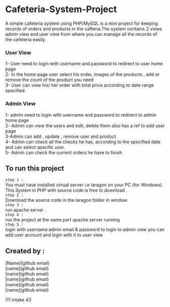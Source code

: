 # Cafeteria-System-Project
A simple cafeteria system using PHP/MySQL is a mini project for keeping records of orders and products in the cafteria.The system contains 2 views admin view and user view from where you can manage all the records of the cafeteria easily.

### User View
1- User need to login with username and password to redirect to user home page <br>
2- In the home page user select his order, images of the 
products , add or remove the count of the product you need <br>
3- User can view his/ her order with total price according to
date range specified. 

### Admin View
1- admin need to login with username and password to redirect to admin home page <br>
2- Admin can view the users and edit, delete them also has a ref to
add user page <br>
3-Admin can add , update , remove user and product <br> 
4- Admin can check all the checks he has, according to the
specified date and can select specific user. <br>
5- Admin can check the current orders he have to finish <br>

## To run this project
`step 1 : ` <br>
You must have installed virtual server i.e laragon on your PC (for Windows). This System in PHP with source code is free to download . <br>
`step 2 : `  <br>
Download the source code in the laragon folder in window. <br>
`step 3 : ` <br>
run apache server . <br>
`step 4 : ` <br>
run the project at the same port apache server running <br> 
`step 5 : ` <br>
login with username:admin email & password to login to admin view you can add user account and login with it to user view

## Created by : 
[Name](github email) <br>
[name](github email) <br>
[name](github email) <br>
[name](github email) <br>
[name](github email) <br>
[name](github email) <br>

ITI intake 43
